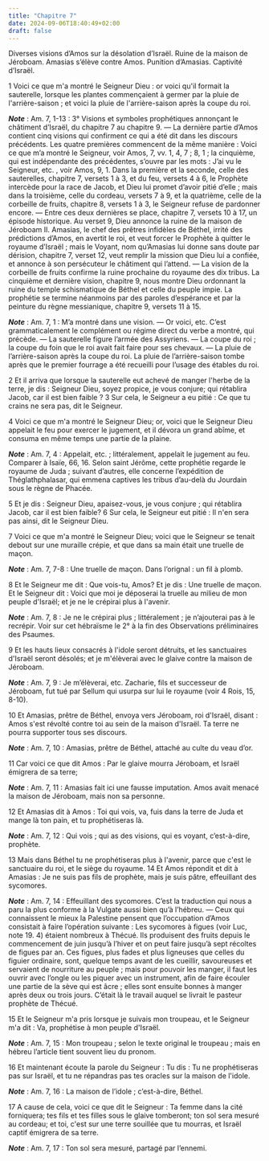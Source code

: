 ```yaml
---
title: "Chapitre 7"
date: 2024-09-06T18:40:49+02:00
draft: false
---
```



Diverses visions d’Amos sur la désolation d’Israël.
Ruine de la maison de Jéroboam.
Amasias s’élève contre Amos.
Punition d’Amasias.
Captivité d’Israël.


1 Voici ce que m'a montré le Seigneur Dieu : or voici qu'il formait la sauterelle, lorsque les plantes commençaient à germer par la pluie de l'arrière-saison ; et voici la pluie de l'arrière-saison après la coupe du roi.

***Note*** :  Am. 7, 1-13 : 3° Visions et symboles prophétiques annonçant le châtiment d’Israël, du chapitre 7 au chapitre 9. ― La dernière partie d’Amos contient cinq visions qui confirment ce qui a été dit dans les discours précédents. Les quatre premières commencent de la même manière : Voici ce que m’a montré le Seigneur, voir Amos, 7, vv. 1, 4, 7 ; 8, 1 ; la cinquième, qui est indépendante des précédentes, s’ouvre par les mots : J’ai vu le Seigneur, etc. , voir Amos, 9, 1. Dans la première et la seconde, celle des sauterelles, chapitre 7, versets 1 à 3, et du feu, versets 4 à 6, le Prophète intercède pour la race de Jacob, et Dieu lui promet d’avoir pitié d’elle ; mais dans la troisième, celle du cordeau, versets 7 à 9, et la quatrième, celle de la corbeille de fruits, chapitre 8, versets 1 à 3, le Seigneur refuse de pardonner encore. ― Entre ces deux dernières se place, chapitre 7, versets 10 à 17, un épisode historique. Au verset 9, Dieu annonce la ruine de la maison de Jéroboam II. Amasias, le chef des prêtres
infidèles de Béthel, irrité des prédictions d’Amos, en avertit le roi, et veut forcer le Prophète à quitter le royaume d’Israël ; mais le Voyant, nom qu’Amasias lui donne sans doute par dérision, chapitre 7, verset 12, veut remplir la mission que Dieu lui a confiée, et annonce à son persécuteur le châtiment qui l’attend. ― La vision de la corbeille de fruits confirme la ruine prochaine du royaume des dix tribus. La cinquième et dernière vision, chapitre 9, nous montre Dieu ordonnant la ruine du temple schismatique de Béthel et celle du peuple impie. La prophétie se termine néanmoins par des paroles d’espérance et par la peinture du règne messianique, chapitre 9, versets 11 à 15.

***Note*** :  Am. 7, 1 : M’a montré dans une vision. ― Or voici, etc. C’est grammaticalement le complément ou régime direct du verbe a montré, qui précède. ― La sauterelle figure l’armée des Assyriens. ― La coupe du roi ; la coupe du foin que le roi avait fait faire pour ses chevaux. ― La pluie de l’arrière-saison après la coupe du roi. La pluie de l’arrière-saison tombe après que le premier fourrage a été recueilli pour l’usage des étables du roi.

2 Et il arriva que lorsque la sauterelle eut achevé de manger l'herbe de la terre, je dis : Seigneur Dieu, soyez propice, je vous conjure; qui rétablira Jacob, car il est bien faible ? 3 Sur cela, le Seigneur a eu pitié : Ce que tu crains ne sera pas, dit le Seigneur.


4 Voici ce que m'a montré le Seigneur Dieu; or, voici que le Seigneur Dieu appelait le feu pour exercer le jugement, et il dévora un grand abîme, et consuma en même temps une partie de la plaine.

***Note*** :  Am. 7, 4 : Appelait, etc. ; littéralement, appelait le jugement au feu. Comparer à Isaïe, 66, 16. Selon saint Jérôme, cette prophétie regarde le royaume de Juda ; suivant d’autres, elle concerne l’expédition de Théglathphalasar, qui emmena captives les tribus d’au-delà du Jourdain sous le règne de Phacée.

5 Et je dis : Seigneur Dieu, apaisez-vous, je vous conjure ; qui rétablira Jacob, car il est bien faible? 6 Sur cela, le Seigneur eut pitié : Il n'en sera pas ainsi, dit le Seigneur Dieu.


7 Voici ce que m'a montré le Seigneur Dieu; voici que le Seigneur se tenait debout sur une muraille crépie, et que dans sa main était une truelle de maçon.

***Note*** :  Am. 7, 7-8 : Une truelle de maçon. Dans l’orignal : un fil à plomb.

8 Et le Seigneur me dit : Que vois-tu, Amos? Et je dis : Une truelle de maçon. Et le Seigneur dit : Voici que moi je déposerai la truelle au milieu de mon peuple d'Israël; et je ne le crépirai plus à l'avenir.

***Note*** :  Am. 7, 8 : Je ne le crépirai plus ; littéralement ; je n’ajouterai pas à le recrépir. Voir sur cet hébraïsme le 2° à la fin des Observations préliminaires des Psaumes.

9 Et les hauts lieux consacrés à l'idole seront détruits, et les sanctuaires d'Israël seront désolés; et je m'élèverai avec le glaive contre la maison de Jéroboam.

***Note*** :  Am. 7, 9 : Je m’élèverai, etc. Zacharie, fils et successeur de Jéroboam, fut tué par Sellum qui usurpa sur lui le royaume (voir 4 Rois, 15, 8-10).


10 Et Amasias, prêtre de Béthel, envoya vers Jéroboam, roi d'Israël, disant : Amos s'est révolté contre toi au sein de la maison d'Israël. Ta terre ne pourra supporter tous ses discours.

***Note*** :  Am. 7, 10 : Amasias, prêtre de Béthel, attaché au culte du veau d’or.

11 Car voici ce que dit Amos : Par le glaive mourra Jéroboam, et Israël émigrera de sa terre;

***Note*** :  Am. 7, 11 : Amasias fait ici une fausse imputation. Amos avait menacé la maison de Jéroboam, mais non sa personne.


12 Et Amasias dit à Amos : Toi qui vois, va, fuis dans la terre de Juda et mange là ton pain, et tu prophétiseras là.

***Note*** :  Am. 7, 12 : Qui vois ; qui as des visions, qui es voyant, c’est-à-dire, prophète.

13 Mais dans Béthel tu ne prophétiseras plus à l'avenir, parce que c'est le sanctuaire du roi, et le siège du royaume. 14 Et Amos répondit et dit à Amasias : Je ne suis pas fils de prophète, mais je suis pâtre, effeuillant des sycomores.

***Note*** :  Am. 7, 14 : Effeuillant des sycomores. C’est la traduction qui nous a paru la plus conforme à la Vulgate aussi bien qu’à l’hébreu. ― Ceux qui connaissent le mieux la Palestine pensent que l’occupation d’Amos consistait à faire l’opération suivante : Les sycomores à figues (voir Luc, note 19. 4) étaient nombreux à Thécué. Ils produisent des fruits depuis le commencement de juin jusqu’à l’hiver et on peut faire jusqu’à sept récoltes de figues par an. Ces figues, plus fades et plus ligneuses que celles du figuier ordinaire, sont, quelque temps avant de les cueillir, savoureuses et servaient de nourriture au peuple ; mais pour pouvoir les manger, il faut les ouvrir avec l’ongle ou les piquer avec un instrument, afin de faire écouler une partie de la sève qui est âcre ; elles sont ensuite bonnes à manger après deux ou trois jours. C’était là le travail auquel se livrait le pasteur prophète de Thécué.

15 Et le Seigneur m'a pris lorsque je suivais mon troupeau, et le Seigneur m'a dit : Va, prophétise à mon peuple d'Israël.

***Note*** :  Am. 7, 15 : Mon troupeau ; selon le texte original le troupeau ; mais en hébreu l’article tient souvent lieu du pronom.

16 Et maintenant écoute la parole du Seigneur : Tu dis : Tu ne prophétiseras pas sur Israël, et tu ne répandras pas tes oracles sur la maison de l'idole.

***Note*** :  Am. 7, 16 : La maison de l’idole ; c’est-à-dire, Béthel.

17 A cause de cela, voici ce que dit le Seigneur : Ta femme dans la cité forniquera; tes fils et tes filles sous le glaive tomberont; ton sol sera mesuré au cordeau; et toi, c'est sur une terre souillée que tu mourras, et Israël captif émigrera de sa terre.

***Note*** :  Am. 7, 17 : Ton sol sera mesuré, partagé par l’ennemi.

